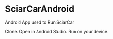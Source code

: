 # SciarCarAndroid
Android App used to Run SciarCar 

Clone. Open in Android Studio. Run on your device.
